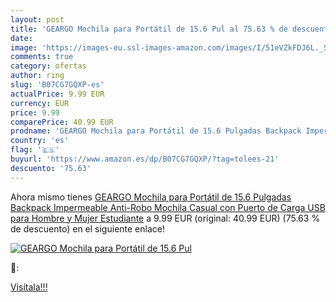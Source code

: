 ```yaml
---
layout: post
title: 'GEARGO Mochila para Portátil de 15.6 Pul al 75.63 % de descuento'
date: 
image: 'https://images-eu.ssl-images-amazon.com/images/I/51eVZkFDJ6L._SL200_.jpg'
comments: true
category: ofertas
author: ring
slug: 'B07CG7GQXP-es'
actualPrice: 9.99 EUR
currency: EUR
price: 9.99
comparePrice: 40.99 EUR
prodname: 'GEARGO Mochila para Portátil de 15.6 Pulgadas Backpack Impermeable Anti-Robo Mochila Casual con Puerto de Carga USB para Hombre y Mujer Estudiante'
country: 'es'
flag: '🇪🇸'
buyurl: 'https://www.amazon.es/dp/B07CG7GQXP/?tag=tolees-21'
descuento: '75.63'
---
```


Ahora mismo tienes [GEARGO Mochila para Portátil de 15.6 Pulgadas Backpack Impermeable Anti-Robo Mochila Casual con Puerto de Carga USB para Hombre y Mujer Estudiante](https://www.amazon.es/dp/B07CG7GQXP/?tag=tolees-21) a 9.99 EUR (original: 40.99 EUR) (75.63 %  de descuento) en el siguiente enlace!

[![GEARGO Mochila para Portátil de 15.6 Pul](https://images-eu.ssl-images-amazon.com/images/I/51eVZkFDJ6L._SL200_.jpg)](https://www.amazon.es/dp/B07CG7GQXP/?tag=tolees-21)

🔎:


[Visítala!!!](https://www.amazon.es/dp/B07CG7GQXP/?tag=tolees-21)
